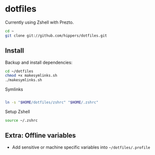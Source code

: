 dotfiles
========

Currently using Zshell with Prezto.

```bash
cd ~
git clone git://github.com/hippers/dotfiles.git
```

## Install


Backup and install dependencies:
```bash
cd ~/dotfiles
chmod +x makesymlinks.sh
./makesymlinks.sh
```

Symlinks
```bash

ln -s "$HOME/dotfiles/zshrc" "$HOME/.zshrc"

```

Setup Zshell
```bash
source ~/.zshrc
```

## Extra: Offline variables
- Add sensitive or machine specific variables into `~/dotfiles/.profile`

